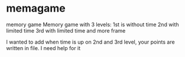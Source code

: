 # memagame
memory game
Memory game with 3 levels: 
                           1st is without time
                           2nd with limited time
                           3rd with limited time and more frame

I wanted to add when time is up on 2nd and 3rd level, your points are written in file. I need help for it
